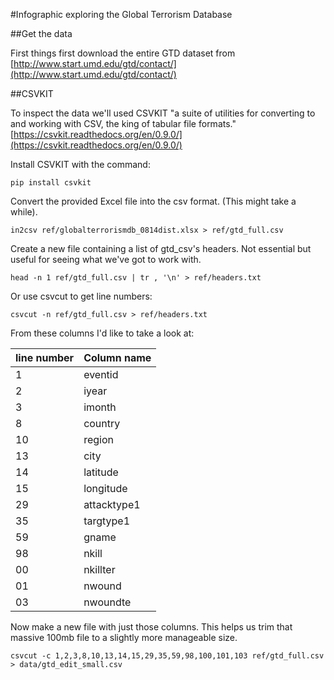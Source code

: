 #Infographic exploring the Global Terrorism Database

##Get the data

First things first download the entire GTD dataset from [http://www.start.umd.edu/gtd/contact/](http://www.start.umd.edu/gtd/contact/)

##CSVKIT

To inspect the data we'll used CSVKIT "a suite of utilities for converting to and working with CSV, the king of tabular file formats." [https://csvkit.readthedocs.org/en/0.9.0/](https://csvkit.readthedocs.org/en/0.9.0/)

Install CSVKIT with the command:

	pip install csvkit

Convert the provided Excel file into the csv format. (This might take a while).

	in2csv ref/globalterrorismdb_0814dist.xlsx > ref/gtd_full.csv

Create a new file containing a list of gtd_csv's headers. Not essential but useful for seeing what we've got to work with.

	head -n 1 ref/gtd_full.csv | tr , '\n' > ref/headers.txt

Or use csvcut to get line numbers:

	csvcut -n ref/gtd_full.csv > ref/headers.txt

From these columns I'd like to take a look at: 

<!-- -	**eventid**
-	**iyear**
-	**country_txt**
-	**region_txt**
-	**city**
-	**latitude**
-	**longitude**
-	**summary**
-	**attacktype1_txt**
-	**targtype1_txt**
-	**gname**
-	**nkill**
-	**nkillter**
-	**nwound**
-	**nwoundte**
-	**addnotes** -->

line number | Column name
------------- | -------------
 1  | eventid
 2  | iyear
 3  | imonth
 8  | country
10  | region
13  | city
14  | latitude
15  | longitude
29  | attacktype1
35  | targtype1
59  | gname
98  | nkill
00  | nkillter
01  | nwound
03  | nwoundte

Now make a new file with just those columns. This helps us trim that massive 100mb file to a slightly more manageable size.

<!-- 	csvcut -c eventid,iyear,country_txt,region_txt,city,latitude,longitude,summary,attacktype1_txt,targtype1_txt,gname,nkill,nkillter,nwound,nwoundte,addnotes ref/gtd_full.csv > data/gtd_edit.csv
 -->
	csvcut -c 1,2,3,8,10,13,14,15,29,35,59,98,100,101,103 ref/gtd_full.csv > data/gtd_edit_small.csv
